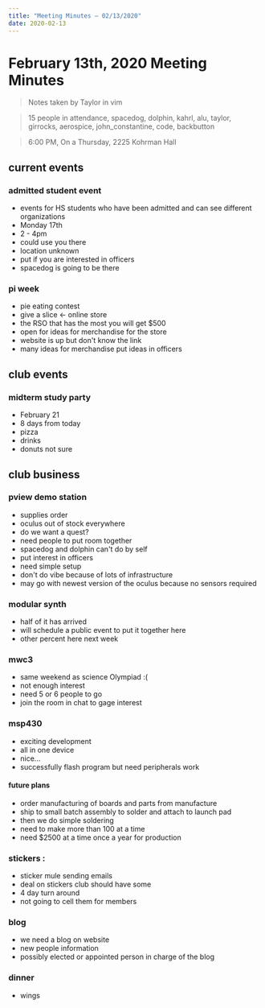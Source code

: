 ```yaml
---
title: "Meeting Minutes – 02/13/2020"
date: 2020-02-13
---
```

# February 13th, 2020 Meeting Minutes
> Notes taken by Taylor in vim

> 15 people in attendance, spacedog, dolphin, kahrl, alu, taylor, girrocks, aerospice, john_constantine, code, backbutton

> 6:00 PM, On a Thursday, 2225 Kohrman Hall

## current events

### admitted student event
-  events for HS students who have been admitted and can see different  organizations
- Monday 17th
- 2 - 4pm
- could use you there
- location unknown 
- put if you are interested in officers
- spacedog is going to be there

### pi week
- pie eating contest
- give a slice <- online store
- the RSO that has the most you will get $500
- open for ideas for merchandise for the store
- website is up but don't know the link
- many ideas for merchandise  put ideas in officers

## club events

### midterm study party
- February 21
- 8 days from today
- pizza
- drinks 
- donuts not sure

## club business

### pview demo station
- supplies order
- oculus out of stock everywhere
- do we want a quest?
- need people to put room together
- spacedog and dolphin can't do by self
- put interest in officers
- need simple setup 
- don't do vibe because of lots of infrastructure
- may go with newest version of the oculus because no sensors required

### modular synth
- half of it has arrived
- will schedule a public event to put it together here
- other percent here next week

### mwc3
- same weekend as science Olympiad :(
-  not enough interest
-  need 5 or 6 people to go
-   join the room in chat to gage interest

### msp430
- exciting development 
-  all in one device
-  nice... 
- successfully flash program but need peripherals work

####  future plans
- order manufacturing of boards and parts from manufacture
- ship to small batch assembly to solder and attach to launch pad
- then we do simple soldering
- need to make more than 100 at a time
- need $2500 at a time once a year for production

### stickers :
- sticker mule sending emails
- deal on  stickers club should have some
- 4 day turn around
-  not going to cell them for members

### blog 
- we need a blog on website
-  new people information 
-  possibly elected or appointed person in charge of the blog

### dinner
- wings


